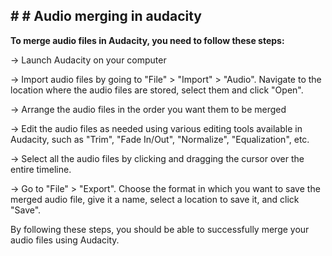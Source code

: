 ## # # Audio merging in audacity


**To merge audio files in Audacity, you need to follow these steps:**

→  Launch Audacity on your computer
    
→  Import audio files by going to "File" > "Import" > "Audio". Navigate to the location where the audio files are stored, select them
   and click "Open".
    
→  Arrange the audio files in the order you want them 
to be merged 
    
→  Edit the audio files as needed using various editing tools available in Audacity, such as "Trim", "Fade In/Out", "Normalize", "Equalization", etc.
    
→  Select all the audio files by clicking and dragging the cursor over the entire timeline.
    
→  Go to "File" > "Export". Choose the format in which you want to save the merged audio file, give it a name, select a location to save it,
   and click "Save".
    

By following these steps, you should be able to successfully merge your audio files using Audacity.
